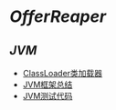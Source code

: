 # _OfferReaper_

## _JVM_

* [ClassLoader类加载器](./jvm/classloader.md)
* [JVM框架总结](./jvm/jvm-structure.md)
* [JVM测试代码](./src/jvm)